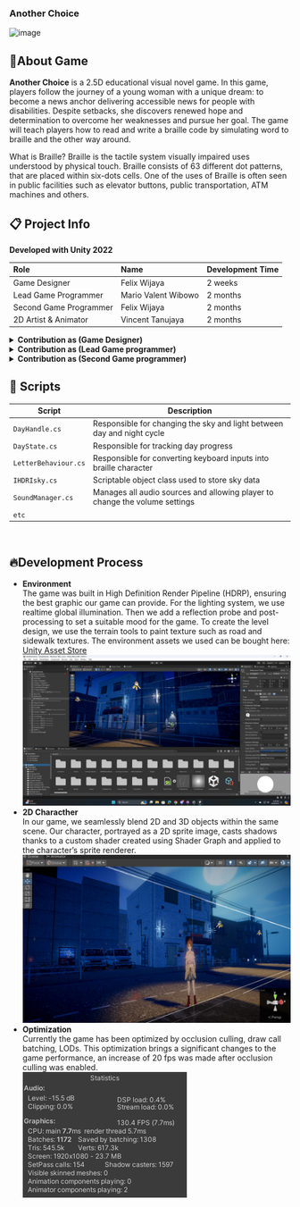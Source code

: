 ### Another Choice

![image](https://github.com/Felixwijaya04/Felixwijaya04/blob/main/images/Gif_Another_Choice%20(1).gif)

## 🔴About Game
**Another Choice** is a 2.5D educational visual novel game. In this game, players follow the journey of a young woman with a unique dream: to become a news anchor delivering accessible news for people with disabilities. Despite setbacks, she discovers renewed hope and determination to overcome her weaknesses and pursue her goal. The game will teach players how to read and write a braille code by simulating word to braille and the other way around. 

What is Braille? Braille is the tactile system visually impaired uses understood by physical touch​. Braille consists of 63 different dot patterns, that are placed within six-dots cells. One of the uses of Braille is often seen in public facilities such as elevator buttons, public transportation, ATM machines and others.

## 📋 Project Info

<b> Developed with Unity 2022 </b>

| **Role** | **Name** | **Development Time** 
|:-|:-|:-|
| Game Designer | Felix Wijaya | 2 weeks |
| Lead Game Programmer | Mario Valent Wibowo | 2 months |
| Second Game Programmer | Felix Wijaya | 2 months |
| 2D Artist & Animator| Vincent Tanujaya | 2 months |
<details>
  <summary> <b>Contribution as (Game Designer)</b> </summary>
  
  - Game design
  - Story writer
  - Level design
  
</details>
<details>
  <summary> <b>Contribution as (Lead Game programmer)</b> </summary>
  
  - Game Movement
  - Camera Behaviour
  - Braille Mechanic
  - Day & Night Cycle
  - Shadow Optimization
  - Dialogue System
  
</details>

<details>
  <summary> <b>Contribution as (Second Game programmer)</b> </summary>
  
  - Audio programming
  - Game settings
  - Graphic optimization
  
</details>

## 📜 Scripts

|  Script       | Description                                                  |
| ------------------- | ------------------------------------------------------------ |
| `DayHandle.cs` | Responsible for changing the sky and light between day and night cycle |
| `DayState.cs`  | Responsible for tracking day progress |
| `LetterBehaviour.cs`  | Responsible for converting keyboard inputs into braille character |
| `IHDRIsky.cs`  | Scriptable object class used to store sky data |
| `SoundManager.cs`  | Manages all audio sources and allowing player to change the volume settings  |
| `etc`  |
<br>

## 🔥Development Process
- **Environment** <br> The game was built in High Definition Render Pipeline (HDRP), ensuring the best graphic our game can provide. For the lighting system, we use realtime global illumination. Then we add a reflection probe and post-processing to set a suitable mood for the game. To create the level design, we use the terrain tools to paint texture such as road and sidewalk textures. The environment assets we used can be bought here: [Unity Asset Store](https://assetstore.unity.com/packages/3d/environments/urban/tokyo-street-228474)
![image](https://github.com/Felixwijaya04/AnotherChoice_readme/blob/main/images/Screenshot%20(539).png)
- **2D Characther** <br> In our game, we seamlessly blend 2D and 3D objects within the same scene. Our character, portrayed as a 2D sprite image, casts shadows thanks to a custom shader created using Shader Graph and applied to the character’s sprite renderer.
![image](https://github.com/Felixwijaya04/AnotherChoice_readme/blob/main/images/anotherChoice.png)
- **Optimization** <br> Currently the game has been optimized by occlusion culling, draw call batching, LODs. This optimization brings a significant changes to the game performance, an increase of 20 fps was made after occlusion culling was enabled.
<br>![image](https://github.com/Felixwijaya04/AnotherChoice_readme/blob/main/images/Screenshot%202024-10-08%20161844.png)


